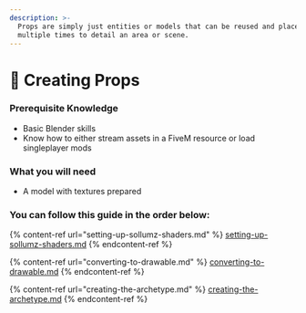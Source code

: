 ```yaml
---
description: >-
  Props are simply just entities or models that can be reused and placed
  multiple times to detail an area or scene.
---
```


# 🎸 Creating Props

### Prerequisite Knowledge

* Basic Blender skills
* Know how to either stream assets in a FiveM resource or load singleplayer mods

### What you will need

* A model with textures prepared

### You can follow this guide in the order below:

{% content-ref url="setting-up-sollumz-shaders.md" %}
[setting-up-sollumz-shaders.md](setting-up-sollumz-shaders.md)
{% endcontent-ref %}

{% content-ref url="converting-to-drawable.md" %}
[converting-to-drawable.md](converting-to-drawable.md)
{% endcontent-ref %}

{% content-ref url="creating-the-archetype.md" %}
[creating-the-archetype.md](creating-the-archetype.md)
{% endcontent-ref %}

